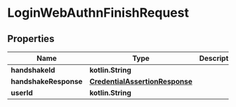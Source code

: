 
# LoginWebAuthnFinishRequest

## Properties
Name | Type | Description | Notes
------------ | ------------- | ------------- | -------------
**handshakeId** | **kotlin.String** |  | 
**handshakeResponse** | [**CredentialAssertionResponse**](CredentialAssertionResponse.md) |  | 
**userId** | **kotlin.String** |  |  [optional]



